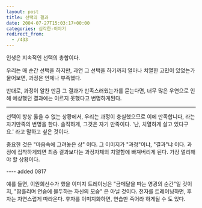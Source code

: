 ```yaml
---
layout: post
title: 선택의 결과
date: 2004-07-27T15:03:17+00:00
categories: 심각한-이야기
redirect_from:
  - /433
---
```


인생은 지속적인 선택의 총합이다.

우리는 매 순간 선택을 하지만, 과연 그 선택을 하기까지 얼마나 치열한 고민이 있었는가 물어보면, 과정은 언제나 부족했다.

반대로, 과정이 알찬 만큼 그 결과가 만족스러웠는가를 묻는다면, 너무 많은 우연으로 인해 예상했던 결과에는 이르지 못했다고 변명하게된다.

<hr />

선택이 항상 옳을 수 없는 상황에서, 우리는 과정이 충실했으므로 이에 만족합니다, 라는 자기만족의 변명을 한다. 솔직하게, 그것은 자기 만족이다. '난, 치열하게 살고 있다구요.' 라고 말하고 싶은 것이다.

중요한 것은 "마음속에 그려놓은 상" 이다. 그 이미지가 "과정"이냐, "결과"냐 이다. 과정에 집착하게되면 최종 결과보다는 과정자체의 치열함에 빠져버리게 된다. 가장 멀리해야 할 상황이다.

---- added 0817

예를 들면, 이원희선수가 했을 이미지 트레이닝은 "금메달을 따는 영광의 순간"일 것이지, "땀흘리며 연습에 몰두하는 자신의 모습" 은 아닐 것이다. 전자를 트레이닝하면, 후자는 자연스럽게 따라온다. 후자를 이미지화하면, 연습만 죽어라 하게될 수 도 있다.
<div id=comments>
</div>
